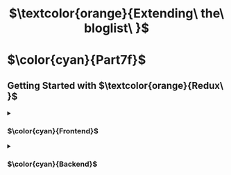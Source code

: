 
<h1 align="center"> $\textcolor{orange}{Extending\ the\ bloglist\ }$
</h1>

# $\color{cyan}{Part7f}$

## Getting Started with $\textcolor{orange}{Redux\ }$

<details>
<summary>

### $\color{cyan}{Frontend}$

 </summary>

- `statemanagement-bloglist` Front end part for statemanagement

</details>

<details>
<summary>

### $\color{cyan}{Backend}$

 </summary>

- `blog_list_server` Backend part of the server that links to MongoDb

</details>
